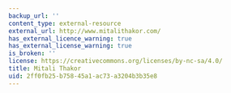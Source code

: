 ```yaml
---
backup_url: ''
content_type: external-resource
external_url: http://www.mitalithakor.com/
has_external_licence_warning: true
has_external_license_warning: true
is_broken: ''
license: https://creativecommons.org/licenses/by-nc-sa/4.0/
title: Mitali Thakor
uid: 2ff0fb25-b758-45a1-ac73-a3204b3b35e8
---
```

